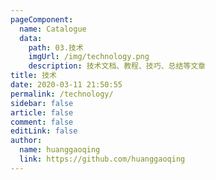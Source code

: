 ```yaml
---
pageComponent:
  name: Catalogue
  data:
    path: 03.技术
    imgUrl: /img/technology.png
    description: 技术文档、教程、技巧、总结等文章
title: 技术
date: 2020-03-11 21:50:55
permalink: /technology/
sidebar: false
article: false
comment: false
editLink: false
author:
  name: huanggaoqing
  link: https://github.com/huanggaoqing
---
```

